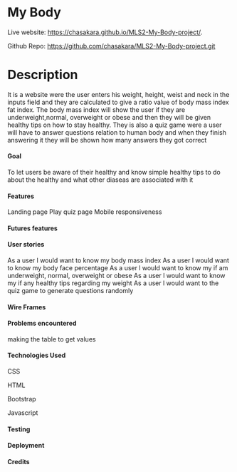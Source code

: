 # My Body 
Live website: https://chasakara.github.io/MLS2-My-Body-project/.

Github Repo: https://github.com/chasakara/MLS2-My-Body-project.git

# Description 
It is a website were the user enters his weight, height, weist and neck in the inputs field and they are calculated to give a ratio value of body mass index fat index. The body mass index will show the user if they are underweight,normal, overweight or obese and then they will be given healthy tips on how to stay healthy. 
They is also a quiz game were a user will  have to answer questions relation to human body and when they finish answering it they will be shown how many answers they got correct

#### Goal
To let users be aware of their healthy and know simple healthy tips to do about the healthy and what other diaseas are associated with it

#### Features
Landing page 
Play quiz page 
Mobile responsiveness

#### Futures features

#### User stories
As a user l would want to know my body mass index
As a user l would want to know my body face percentage 
As a user l would want to know my if am underweight, normal, overweight or obese
As a user l would want to know my if any healthy tips regarding my weight 
As a user l would want to the quiz game to generate questions randomly

#### Wire Frames

#### Problems encountered
making the table to get values

#### Technologies Used 
CSS

HTML

Bootstrap

Javascript

#### Testing

#### Deployment

#### Credits

